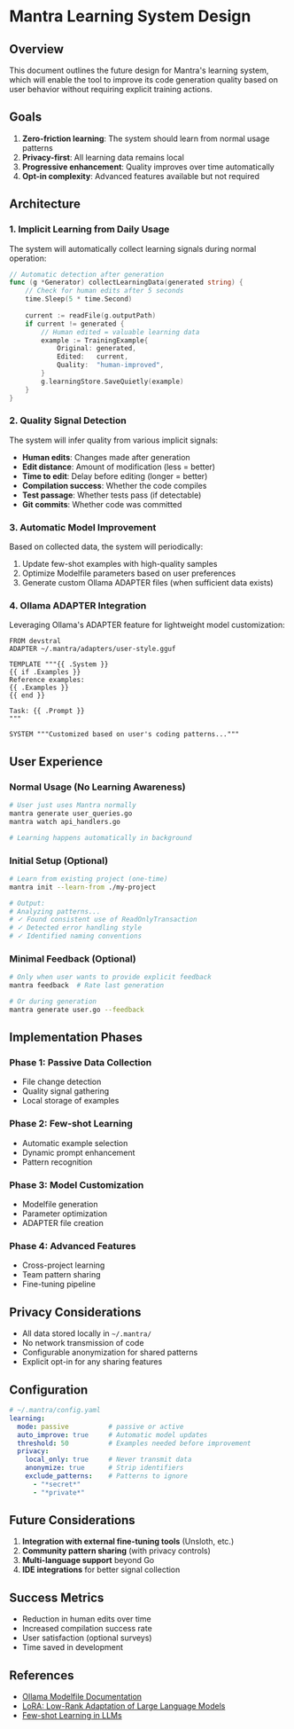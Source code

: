 # Mantra Learning System Design

## Overview

This document outlines the future design for Mantra's learning system, which will enable the tool to improve its code generation quality based on user behavior without requiring explicit training actions.

## Goals

1. **Zero-friction learning**: The system should learn from normal usage patterns
2. **Privacy-first**: All learning data remains local
3. **Progressive enhancement**: Quality improves over time automatically
4. **Opt-in complexity**: Advanced features available but not required

## Architecture

### 1. Implicit Learning from Daily Usage

The system will automatically collect learning signals during normal operation:

```go
// Automatic detection after generation
func (g *Generator) collectLearningData(generated string) {
    // Check for human edits after 5 seconds
    time.Sleep(5 * time.Second)
    
    current := readFile(g.outputPath)
    if current != generated {
        // Human edited = valuable learning data
        example := TrainingExample{
            Original: generated,
            Edited:   current,
            Quality:  "human-improved",
        }
        g.learningStore.SaveQuietly(example)
    }
}
```

### 2. Quality Signal Detection

The system will infer quality from various implicit signals:

- **Human edits**: Changes made after generation
- **Edit distance**: Amount of modification (less = better)
- **Time to edit**: Delay before editing (longer = better)
- **Compilation success**: Whether the code compiles
- **Test passage**: Whether tests pass (if detectable)
- **Git commits**: Whether code was committed

### 3. Automatic Model Improvement

Based on collected data, the system will periodically:

1. Update few-shot examples with high-quality samples
2. Optimize Modelfile parameters based on user preferences
3. Generate custom Ollama ADAPTER files (when sufficient data exists)

### 4. Ollama ADAPTER Integration

Leveraging Ollama's ADAPTER feature for lightweight model customization:

```
FROM devstral
ADAPTER ~/.mantra/adapters/user-style.gguf

TEMPLATE """{{ .System }}
{{ if .Examples }}
Reference examples:
{{ .Examples }}
{{ end }}

Task: {{ .Prompt }}
"""

SYSTEM """Customized based on user's coding patterns..."""
```

## User Experience

### Normal Usage (No Learning Awareness)

```bash
# User just uses Mantra normally
mantra generate user_queries.go
mantra watch api_handlers.go

# Learning happens automatically in background
```

### Initial Setup (Optional)

```bash
# Learn from existing project (one-time)
mantra init --learn-from ./my-project

# Output:
# Analyzing patterns...
# ✓ Found consistent use of ReadOnlyTransaction
# ✓ Detected error handling style
# ✓ Identified naming conventions
```

### Minimal Feedback (Optional)

```bash
# Only when user wants to provide explicit feedback
mantra feedback  # Rate last generation

# Or during generation
mantra generate user.go --feedback
```

## Implementation Phases

### Phase 1: Passive Data Collection
- File change detection
- Quality signal gathering
- Local storage of examples

### Phase 2: Few-shot Learning
- Automatic example selection
- Dynamic prompt enhancement
- Pattern recognition

### Phase 3: Model Customization
- Modelfile generation
- Parameter optimization
- ADAPTER file creation

### Phase 4: Advanced Features
- Cross-project learning
- Team pattern sharing
- Fine-tuning pipeline

## Privacy Considerations

- All data stored locally in `~/.mantra/`
- No network transmission of code
- Configurable anonymization for shared patterns
- Explicit opt-in for any sharing features

## Configuration

```yaml
# ~/.mantra/config.yaml
learning:
  mode: passive          # passive or active
  auto_improve: true     # Automatic model updates
  threshold: 50          # Examples needed before improvement
  privacy:
    local_only: true     # Never transmit data
    anonymize: true      # Strip identifiers
    exclude_patterns:    # Patterns to ignore
      - "*secret*"
      - "*private*"
```

## Future Considerations

1. **Integration with external fine-tuning tools** (Unsloth, etc.)
2. **Community pattern sharing** (with privacy controls)
3. **Multi-language support** beyond Go
4. **IDE integrations** for better signal collection

## Success Metrics

- Reduction in human edits over time
- Increased compilation success rate
- User satisfaction (optional surveys)
- Time saved in development

## References

- [Ollama Modelfile Documentation](https://github.com/ollama/ollama/blob/main/docs/modelfile.md)
- [LoRA: Low-Rank Adaptation of Large Language Models](https://arxiv.org/abs/2106.09685)
- [Few-shot Learning in LLMs](https://arxiv.org/abs/2005.14165)